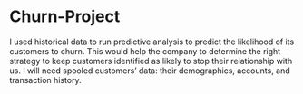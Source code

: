 # Churn-Project
I used historical data to run predictive analysis to predict the likelihood of its customers to churn. This would help the company to determine the right strategy to keep customers identified as likely to stop their relationship with us. I will need spooled customers’ data: their demographics, accounts, and transaction history. 
